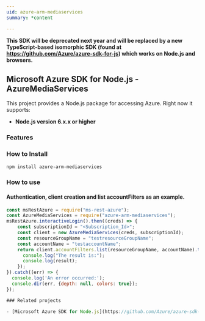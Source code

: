 ```yaml
---
uid: azure-arm-mediaservices
summary: *content

---
```

**This SDK will be deprecated next year and will be replaced by a new TypeScript-based isomorphic SDK (found at https://github.com/Azure/azure-sdk-for-js) which works on Node.js and browsers.**
## Microsoft Azure SDK for Node.js - AzureMediaServices
This project provides a Node.js package for accessing Azure. Right now it supports:
- **Node.js version 6.x.x or higher**

### Features


### How to Install

```bash
npm install azure-arm-mediaservices
```

### How to use

#### Authentication, client creation and list accountFilters as an example.

```javascript
const msRestAzure = require("ms-rest-azure");
const AzureMediaServices = require("azure-arm-mediaservices");
msRestAzure.interactiveLogin().then((creds) => {
    const subscriptionId = "<Subscription_Id>";
    const client = new AzureMediaServices(creds, subscriptionId);
    const resourceGroupName = "testresourceGroupName";
    const accountName = "testaccountName";
    return client.accountFilters.list(resourceGroupName, accountName).then((result) => {
      console.log("The result is:");
      console.log(result);
    });
}).catch((err) => {
  console.log('An error occurred:');
  console.dir(err, {depth: null, colors: true});
});

### Related projects

- [Microsoft Azure SDK for Node.js](https://github.com/Azure/azure-sdk-for-node)
